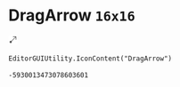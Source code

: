 # DragArrow `16x16`
<img src="/img/DragArrow.png" width=16 height=16>

``` CSharp
EditorGUIUtility.IconContent("DragArrow")
```
```
-5930013473078603601
```
